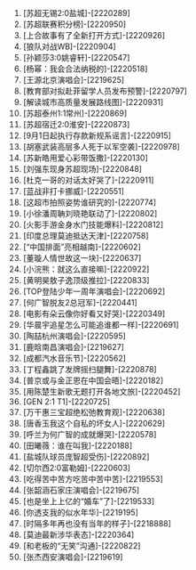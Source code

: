 
1. [苏超无锡2:0盐城]-[2220289]
1. [苏超联赛积分榜]-[2220950]
1. [上合故事有了全新打开方式]-[2220926]
1. [狼队对战WB]-[2220904]
1. [孙颖莎3:0姚睿轩]-[2220547]
1. [杨幂：我会合法纳税的]-[2220518]
1. [王源北京演唱会]-[2219625]
1. [教育部对拟赴菲留学人员发布预警]-[2220797]
1. [解读城市高质量发展路线图]-[2220931]
1. [苏超泰州1:1常州]-[2220869]
1. [苏超宿迁2:0淮安]-[2220873]
1. [9月1日起执行存款新规系谣言]-[2220915]
1. [胡塞武装高层多人死于以军空袭]-[2220978]
1. [苏新皓用爱心彩带饭撒]-[2220130]
1. [刘强东现身苏超现场]-[2220848]
1. [杜克一哥的对话太好哭了]-[2220911]
1. [蓝战非打卡挪威]-[2220551]
1. [这超市拍照姿势谁研究的]-[2220774]
1. [小徐潘周聃刘晓艳联动了]-[2220802]
1. [火影手游金身水门技能爆料]-[2220812]
1. [印度总理莫迪抵达天津]-[2220758]
1. [“中国排面”亮相越南]-[2220602]
1. [董璇人情世故这一块]-[2220637]
1. [小浣熊：就这么直接嘛]-[2220922]
1. [黄明昊敖子逸顶级推拉]-[2220833]
1. [TOP登陆少年一周年演唱会]-[2220692]
1. [何广智脱友2总冠军]-[2220441]
1. [电影有朵云像你好看又好哭]-[2220349]
1. [华晨宇追星怎么可能追谁都一样]-[2220691]
1. [陶喆杭州演唱会]-[2220595]
1. [鹿晗南昌演唱会]-[2219627]
1. [成都汽水音乐节]-[2220562]
1. [丁程鑫跳了发牌摇扫腿舞]-[2220878]
1. [普京或与金正恩在中国会晤]-[2220182]
1. [用陈楚生新歌无题打开各地文旅]-[2220452]
1. [GEN 2:1 T1]-[2220725]
1. [万干惠三宝超绝松弛教育观]-[2220638]
1. [唐香玉我这个自私的坏女人]-[2220629]
1. [呼兰为何广智的成就爆哭]-[2220578]
1. [田曦薇：谁在叫我]-[2220188]
1. [盐城队球员庞智超受伤]-[2220892]
1. [切尔西2:0富勒姆]-[2220603]
1. [吃得苦中苦方吃苦中苦中苦]-[2219553]
1. [张韶涵石家庄演唱会]-[2219675]
1. [也是坐上上亿的“婚车”了]-[2219533]
1. [你透支我的似水年华]-[2219195]
1. [时隔多年再也没有当年的样子]-[2218888]
1. [莫迪最新涉华表态]-[2220364]
1. [和老板的“无笑”沟通]-[2220822]
1. [张杰西安演唱会]-[2219619]